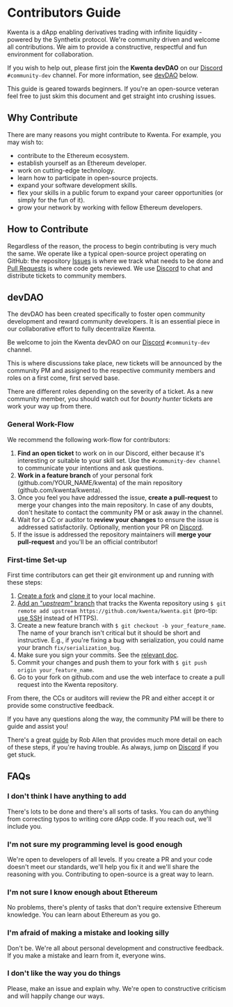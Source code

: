 # Contributors Guide

Kwenta is a dApp enabling derivatives trading with infinite liquidity - powered by the Synthetix protocol. We're community driven and welcome all contributions. We aim to provide a constructive, respectful and fun environment for collaboration.

If you wish to help out, please first join the **Kwenta devDAO** on our [Discord](https://discord.gg/kwenta) `#community-dev` channel. For more information, see [devDAO](#devdao) below.

This guide is geared towards beginners. If you're an open-source veteran feel free to just skim this document and get straight into crushing issues.

## Why Contribute

There are many reasons you might contribute to Kwenta. For example, you may wish to:

- contribute to the Ethereum ecosystem.
- establish yourself as an Ethereum developer.
- work on cutting-edge technology.
- learn how to participate in open-source projects.
- expand your software development skills.
- flex your skills in a public forum to expand your career
  opportunities (or simply for the fun of it).
- grow your network by working with fellow Ethereum developers.

## How to Contribute

Regardless of the reason, the process to begin contributing is very much the same. We operate like a typical open-source project operating on GitHub: the repository [Issues](https://github.com/kwenta/kwenta/issues) is where we track what needs to be done and [Pull Requests](https://github.com/kwenta/kwenta/pulls) is where code gets reviewed. We use [Discord](https://discord.gg/kwenta) to chat and distribute tickets to community members.

## <a id="devdao"></a>devDAO

The devDAO has been created specifically to foster open community development and reward community developers. It is an essential piece in our collaborative effort to fully decentralize Kwenta.

Be welcome to join the Kwenta devDAO on our [Discord](https://discord.gg/kwenta) `#community-dev` channel.

This is where discussions take place, new tickets will be announced by the community PM and assigned to the respective community members and roles on a first come, first served base.

There are different roles depending on the severity of a ticket. As a new community member, you should watch out for *bounty hunter* tickets are work your way up from there.

### General Work-Flow

We recommend the following work-flow for contributors:

1. **Find an open ticket** to work on in our Discord, either because it's interesting or suitable to your skill set. Use the `#community-dev channel` to communicate your intentions and ask questions.
2. **Work in a feature branch** of your personal fork (github.com/YOUR_NAME/kwenta) of the main repository (github.com/kwenta/kwenta).
3. Once you feel you have addressed the issue, **create a pull-request** to merge your changes into the main repository. In case of any doubts, don't hesitate to contact the community PM or ask away in the channel.
4. Wait for a CC or auditor to **review your changes** to ensure the issue is addressed satisfactorily. Optionally, mention your PR on [Discord](https://discord.gg/kwenta).
5. If the issue is addressed the repository maintainers will **merge your pull-request** and you'll be an official contributor!


### First-time Set-up

First time contributors can get their git environment up and running with these steps:

1. [Create a fork](https://help.github.com/articles/fork-a-repo/#fork-an-example-repository) and [clone it](https://help.github.com/articles/fork-a-repo/#step-2-create-a-local-clone-of-your-fork) to your local machine.
2. [Add an _"upstream"_ branch](https://help.github.com/articles/fork-a-repo/#step-3-configure-git-to-sync-your-fork-with-the-original-spoon-knife-repository) that tracks the Kwenta repository using `$ git remote add upstream
https://github.com/kwenta/kwenta.git` (pro-tip: [use SSH](https://help.github.com/articles/connecting-to-github-with-ssh/) instead of HTTPS).
3. Create a new feature branch with `$ git checkout -b your_feature_name`. The name of your branch isn't critical but it should be short and instructive. E.g., if you're fixing a bug with serialization, you could name your branch `fix/serialization_bug`.
4. Make sure you sign your commits. See the [relevant doc](https://help.github.com/en/github/authenticating-to-github/about-commit-signature-verification).
5. Commit your changes and push them to your fork with `$ git push origin your_feature_name`.
6. Go to your fork on github.com and use the web interface to create a pull request into the Kwenta repository.

From there, the CCs or auditors will review the PR and either accept it or provide some constructive feedback.

If you have any questions along the way, the community PM will be there to guide and assist you!

There's a great [guide](https://akrabat.com/the-beginners-guide-to-contributing-to-a-github-project/) by Rob Allen that provides much more detail on each of these steps, if you're having trouble. As always, jump on [Discord](https://discord.gg/kwenta) if you get stuck.

## FAQs

### I don't think I have anything to add

There's lots to be done and there's all sorts of tasks. You can do anything from correcting typos to writing core dApp code. If you reach out, we'll include you.

### I'm not sure my programming level is good enough

We're open to developers of all levels. If you create a PR and your code doesn't meet our standards, we'll help you fix it and we'll share the reasoning with you. Contributing to open-source is a great way to learn.

### I'm not sure I know enough about Ethereum

No problems, there's plenty of tasks that don't require extensive Ethereum knowledge. You can learn about Ethereum as you go.

### I'm afraid of making a mistake and looking silly

Don't be. We're all about personal development and constructive feedback. If you make a mistake and learn from it, everyone wins.

### I don't like the way you do things

Please, make an issue and explain why. We're open to constructive criticism and will happily change our ways.
